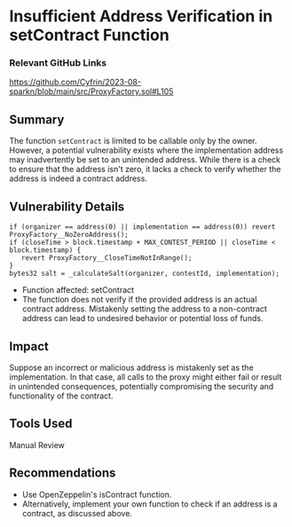 # Insufficient Address Verification in setContract Function

### Relevant GitHub Links
 
<https://github.com/Cyfrin/2023-08-sparkn/blob/main/src/ProxyFactory.sol#L105>

## Summary

The function `setContract` is limited to be callable only by the owner. However, a potential vulnerability exists where the implementation address may inadvertently be set to an unintended address. While there is a check to ensure that the address isn't zero, it lacks a check to verify whether the address is indeed a contract address.

## Vulnerability Details

```solidity
if (organizer == address(0) || implementation == address(0)) revert ProxyFactory__NoZeroAddress();
if (closeTime > block.timestamp + MAX_CONTEST_PERIOD || closeTime < block.timestamp) {
   revert ProxyFactory__CloseTimeNotInRange();
}
bytes32 salt = _calculateSalt(organizer, contestId, implementation);
```

- Function affected: setContract
- The function does not verify if the provided address is an actual contract address. Mistakenly setting the address to a non-contract address can lead to undesired behavior or potential loss of funds.

## Impact

Suppose an incorrect or malicious address is mistakenly set as the implementation. In that case, all calls to the proxy might either fail or result in unintended consequences, potentially compromising the security and functionality of the contract.

## Tools Used

Manual Review

## Recommendations

- Use OpenZeppelin's isContract function.
- Alternatively, implement your own function to check if an address
  is a contract, as discussed above.

